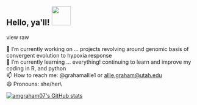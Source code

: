 ## Hello, ya'll! <img src="https://media.giphy.com/media/MeJgB3yMMwIaHmKD4z/giphy.gif" width="50px">
view raw

🔭 I’m currently working on ... projects revolving around genomic basis of convergent evolution to hypoxia response\
🌱 I’m currently learning ... everything! continuing to learn and improve my coding in R, and python\
📫 How to reach me: @grahamallie1 or allie.graham@utah.edu\
😄 Pronouns: she/her\

[![amgraham07's GitHub stats](https://github-readme-stats.vercel.app/api?username=amgraham07)](https://github.com/amgraham07/github-readme-stats)
